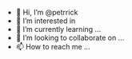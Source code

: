 - 👋 Hi, I’m @petrrick
- 👀 I’m interested in 
- 🌱 I’m currently learning ...
- 💞️ I’m looking to collaborate on ...
- 📫 How to reach me ...

<!---
petrrick/petrrick is a ✨ special ✨ repository because its `README.md` (this file) appears on your GitHub profile.
You can click the Preview link to take a look at your changes.
--->
